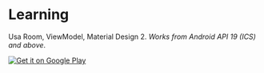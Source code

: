 # Learning

Usa Room, ViewModel, Material Design 2. *Works from Android API 19 (ICS) and above*.

<a href="https://play.google.com/store/apps/details?id=com.valget">
  <img alt="Get it on Google Play"
       src="https://developer.android.com/images/brand/en_generic_rgb_wo_60.png" />
</a>
